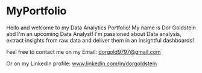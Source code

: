 # MyPortfolio
Hello and welcome to my Data Analytics Portfolio!
My name is Dor Goldstein abd I'm an upcoming Data Analyst!
I'm passioned about Data analysis, extract insights from raw data and deliver them in an insightful dashboards!

Feel free to contact me on my Email:
dorgold9797@gmail.com

Or on my LinkedIn profile:
www.linkedin.com/in/dorgoldstein

